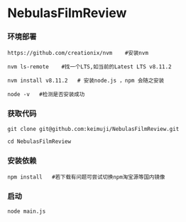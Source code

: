 # NebulasFilmReview


###  环境部署
```shell
https://github.com/creationix/nvm    #安装nvm

nvm ls-remote    #找一个LTS,如当前的Latest LTS v8.11.2

nvm install v8.11.2   # 安装node.js ，npm 会随之安装

node -v   #检测是否安装成功
```


###  获取代码 
```shell
git clone git@github.com:keimuji/NebulasFilmReview.git 

cd NebulasFilmReview
```

###  安装依赖

```shell
npm install   #若下载有问题可尝试切换npm淘宝源等国内镜像
```

### 启动
```shell
node main.js
```

